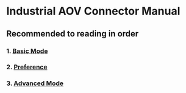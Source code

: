 # Industrial AOV Connector Manual
## **Recommended to reading in order**
### 1. [Basic Mode](https://github.com/RolandVyens/Industrial-AOV-Connector/blob/main/manual/01_basic_mode.md)
### 2. [Preference](https://github.com/RolandVyens/Industrial-AOV-Connector/blob/main/manual/02_preference.md)
### 3. [Advanced Mode](https://github.com/RolandVyens/Industrial-AOV-Connector/blob/main/manual/03_advanced_mode.md)
